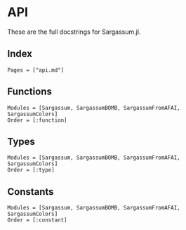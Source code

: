 # API

These are the full docstrings for Sargassum.jl.

## Index
```@index
Pages = ["api.md"]
```

## Functions
```@autodocs
Modules = [Sargassum, SargassumBOMB, SargassumFromAFAI, SargassumColors]
Order = [:function]
``` 

## Types
```@autodocs
Modules = [Sargassum, SargassumBOMB, SargassumFromAFAI, SargassumColors]
Order = [:type]
``` 

## Constants
```@autodocs
Modules = [Sargassum, SargassumBOMB, SargassumFromAFAI, SargassumColors]
Order = [:constant]
``` 